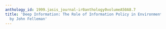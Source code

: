 ```yaml
---
anthology_id: 1999.jasis_journal-ir0anthology0volumeA50A8.7
title: 'Deep Information: The Role of Information Policy in Environmental Sustainability
  by John Felleman'
---
```

